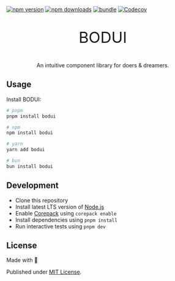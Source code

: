 [![npm version][npm-version-src]][npm-version-href]
[![npm downloads][npm-downloads-src]][npm-downloads-href]
[![bundle][bundle-src]][bundle-href]
[![Codecov][codecov-src]][codecov-href]

<div align="center">
  <p style="font-size: 2.5rem">BODUI</p>

  An intuitive component library for doers & dreamers.
</div>

## Usage

Install BODUI:

```sh
# pnpm
pnpm install bodui

# npm
npm install bodui

# yarn
yarn add bodui

# bun
bun install bodui
```

## Development

- Clone this repository
- Install latest LTS version of [Node.js](https://nodejs.org/en/)
- Enable [Corepack](https://github.com/nodejs/corepack) using `corepack enable`
- Install dependencies using `pnpm install`
- Run interactive tests using `pnpm dev`

## License

Made with 💛

Published under [MIT License](./LICENSE).

<!-- Badges -->

[npm-version-src]: https://img.shields.io/npm/v/bodui?style=flat&colorA=18181B&colorB=F0DB4F
[npm-version-href]: https://npmjs.com/package/bodui
[npm-downloads-src]: https://img.shields.io/npm/dm/bodui?style=flat&colorA=18181B&colorB=F0DB4F
[npm-downloads-href]: https://npmjs.com/package/bodui
[codecov-src]: https://img.shields.io/codecov/c/gh/justboereh/bodui/main?style=flat&colorA=18181B&colorB=F0DB4F
[codecov-href]: https://codecov.io/gh/justboereh/bodui
[bundle-src]: https://img.shields.io/bundlephobia/minzip/bodui?style=flat&colorA=18181B&colorB=F0DB4F
[bundle-href]: https://bundlephobia.com/result?p=bodui